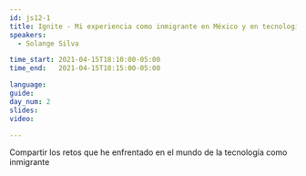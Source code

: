 ```yaml
---
id: js12-1
title: Ignite - Mi experiencia como inmigrante en México y en tecnología
speakers:
  - Solange Silva

time_start: 2021-04-15T18:10:00-05:00
time_end:   2021-04-15T18:15:00-05:00

language: 
guide:
day_num: 2
slides: 
video: 

---
```


Compartir los retos que he enfrentado en el mundo de la tecnología como inmigrante



